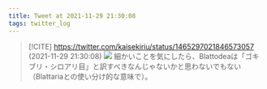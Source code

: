 ```yaml
---
title: Tweet at 2021-11-29 21:30:08
tags: twitter_log
---
```


> [!CITE] https://twitter.com/kaisekiriu/status/1465297021846573057 (2021-11-29 21:30:08)
> ![](https://twitter.com/kaisekiriu/status/1465297021846573057)
> 細かいことを気にしたら、Blattodeaは「ゴキブリ・シロアリ目」と訳すべきなんじゃないかと思わないでもない（Blattariaとの使い分け的な意味で）。
